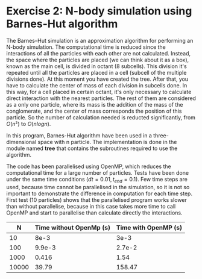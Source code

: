# Exercise 2: N-body simulation using Barnes-Hut algorithm

The Barnes–Hut simulation is an approximation algorithm for performing an N-body simulation. The computational time is reduced since the interactions of all the particles with each other are not calculated. Instead, the space where the particles are placed (we can think about it as a box), known as the main cell, is divided in octant (8 subcells). This division it's repeated until all the particles are placed in a cell (subcell of the multiple divisions done). At this moment you have created the tree. After that, you have to calculate the center of mass of each division in subcells done. In this way, for a cell placed in certain octant, it's only necessary to calculate direct interaction with the nearest particles. The rest of them are considered as a only one particle, where its mass is the addition of the mass of the conglomerate, and the center of mass corresponds the position of this particle. So the number of calculation needed is reducted significantly, from $O(n²)$ to $O(n  logn)$.

In this program, Barnes-Hut algorithm have been used in a three-dimensional space with n particle. The implementation is done in the module  named **tree** that contains the subroutines required to use the algorithm.


The code has been parallelised using OpenMP, which reduces the computational time for a large number of particles. Tests have been done under the same time conditions ($dt = 0.01, t_{end} = 0.1$). Few time steps are used, because time cannot be parallelised in the simulation, so it is not so important to demonstrate the difference in computation for each time step. First test (10 particles) shows that the parallelised program works slower than without parallelise, because in this case takes more time to call OpenMP and start to parallelise than calculate directly the interactions. 
     
| N | Time without OpenMp (s) | Time with OpenMP (s) |
|--|--|--|
| 10 | 8e-3 | 3e-3 |
| 100 | 9.9e-3 | 2.7e-2 |
| 1000 | 0.416 | 1.54 |
| 10000 | 39.79 | 158.47 |
